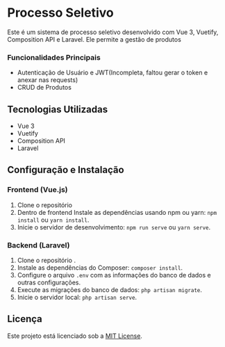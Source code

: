 # Processo Seletivo

Este é um sistema de processo seletivo desenvolvido com Vue 3, Vuetify, Composition API e Laravel. Ele permite a gestão de produtos

### Funcionalidades Principais

- Autenticação de Usuário e JWT(Incompleta, faltou gerar o token e anexar nas requests)
- CRUD de Produtos

## Tecnologias Utilizadas

- Vue 3
- Vuetify
- Composition API
- Laravel

## Configuração e Instalação

### Frontend (Vue.js)

1. Clone o repositório
2. Dentro de frontend Instale as dependências usando npm ou yarn: `npm install` ou `yarn install`.
4. Inicie o servidor de desenvolvimento: `npm run serve` ou `yarn serve`.

### Backend (Laravel)

1. Clone o repositório .
2. Instale as dependências do Composer: `composer install`.
3. Configure o arquivo `.env` com as informações do banco de dados e outras configurações.
4. Execute as migrações do banco de dados: `php artisan migrate`.
5. Inicie o servidor local: `php artisan serve`.


## Licença

Este projeto está licenciado sob a [MIT License](https://opensource.org/licenses/MIT).
